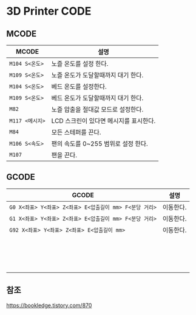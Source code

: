 # 3D Printer CODE

## MCODE

| MCODE           | 설명                                   |
| --------------- | -------------------------------------- |
| `M104 S<온도>`  | 노즐 온도를 설정 한다.                 |
| `M109 S<온도>`  | 노즐 온도가 도달할때까지 대기 한다.    |
| `M104 S<온도>`  | 베드 온도를 설정한다.                  |
| `M109 S<온도>`  | 베드 온도가 도달할때까지 대기 한다.    |
| `M82`           | 노즐 압출을 절대값 모드로 설정한다.    |
| `M117 <메시지>` | LCD 스크린이 있다면 메시지를 표시한다. |
| `M84`           | 모든 스테퍼를 끈다.                    |
| `M106 S<속도>`  | 팬의 속도를 0~255 범위로 설정 한다.    |
| `M107`          | 팬을 끈다.                             |

## GCODE

| GCODE                                                    | 설명      |
| -------------------------------------------------------- | --------- |
| `G0 X<좌표> Y<좌표> Z<좌표> E<압출길이 mm> F<분당 거리>` | 이동한다. |
| `G1 X<좌표> Y<좌표> Z<좌표> E<압출길이 mm> F<분당 거리>` | 이동한다. |
| `G92 X<좌표> Y<좌표> Z<좌표> E<압출길이 mm>`             | 이동한다. |
|                                                          |           |
|                                                          |           |
|                                                          |           |
|                                                          |           |
|                                                          |           |
|                                                          |           |
|                                                          |           |
|                                                          |           |
|                                                          |           |
|                                                          |           |
|                                                          |           |
|                                                          |           |
|                                                          |           |
|                                                          |           |
|                                                          |           |
|                                                          |           |

## 참조

https://bookledge.tistory.com/870